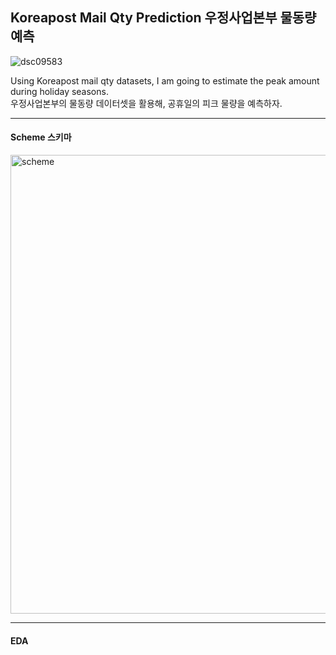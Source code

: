 ## Koreapost Mail Qty Prediction 우정사업본부 물동량 예측


![dsc09583](https://user-images.githubusercontent.com/44127360/51583207-cc5c8a80-1f12-11e9-95f3-7009e88e34da.JPG)


Using Koreapost mail qty datasets, I am going to estimate the peak amount during holiday seasons.  
우정사업본부의 물동량 데이터셋을 활용해, 공휴일의 피크 물량을 예측하자.

---

#### Scheme 스키마
<img width="734" alt="scheme" src="https://user-images.githubusercontent.com/44127360/51583798-91a82180-1f15-11e9-8196-50b856e9bdbf.png">

---
#### EDA
